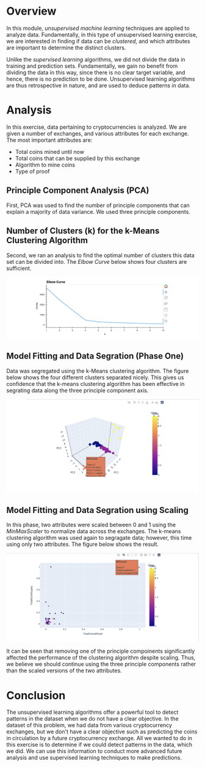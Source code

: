 # Overview

In this module, *unsupervised machine learning* techniques are applied to analyze data. Fundamentally, in this type of unsupervised learning exercise, we are interested in finding if data can be *clustered*, and which attributes are important to determine the distinct clusters. 

Unlike the *supervised learning* algorithms, we did not divide the data in training and prediction sets. Fundamentally, we gain no benefit from dividing the data in this way, since there is no clear target variable, and hence, there is no prediction to be done. Unsupervised learning algorithms are thus retrospective in nature, and are used to deduce patterns in data. 

# Analysis

In this exercise, data pertaining to cryptocurrencies is analyzed. We are given a number of exchanges, and various attributes for each exchange. The most important attributes are:

* Total coins mined until now
* Total coins that can be supplied by this exchange
* Algorithm to mine coins
* Type of proof

## Principle Component Analysis (PCA)

First, PCA was used to find the number of principle components that can explain a majority of data variance. We used three principle components.

## Number of Clusters (k) for the k-Means Clustering Algorithm

Second, we ran an analysis to find the optimal number of clusters this data set can be divided into. The *Elbow Curve* below shows four clusters are sufficient.

![img](fig3.png)

## Model Fitting and Data Segration (Phase One)

Data was segregated using the k-Means clustering algorithm. The figure below shows the four different clusters separated nicely. This gives us confidence that the k-means clustering algorithm has been effective in segrating data along the three principle component axis.

![img](fig1.png)

## Model Fitting and Data Segration using Scaling

In this phase, two attributes were scaled between 0 and 1 using the *MinMaxScaler* to normalize data across the exchanges. The k-means clustering algorithm was used again to segragate data; however, this time using only two attributes. The figure below shows the result.

![img](fig2.png)

It can be seen that removing one of the principle compoinents significantly affected the performance of the clustering algorithm despite scaling. Thus, we believe we should continue using the three principle components rather than the scaled versions of the two attributes.

# Conclusion

The unsupervised learning algorithms offer a powerful tool to detect patterns in the dataset when we do not have a clear objective. In the dataset of this problem, we had data from various cryptocurrency exchanges, but we don't have a clear objective such as predicting the coins in circulation by a future cryptocurrency exchange. All we wanted to do in this exercise is to determine if we could detect patterns in the data, which we did. We can use this information to conduct more advanced future analysis and use supervised learning techniques to make predictions.
